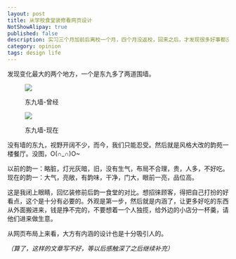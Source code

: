 ```yaml
---
layout: post
title: 从学校食堂装修看网页设计
NotShowAlipay: true
published: false
description: 实习三个月加前后离校一个月，四个月没返校，回来之后，才发现很多好事都没有碰上，当初最不想去的韵苑一楼也华丽丽的换了新面孔。
category: opinion
tags: design life
---
```


发现变化最大的两个地方，一个是东九多了两道围墙。

<figure>
<a href="{{ site.repo }}/images/blog-article-images/opinion/dongjiu-old.jpg" target="_blank"><img src="{{ site.repo }}/images/blog-article-images/opinion/dongjiu-old.jpg" /></a>
<p>东九墙-曾经</p>
</figure>
<figure>
<a href="{{ site.repo }}/images/blog-article-images/opinion/dongjiu-now.jpg" target="_blank"><img src="{{ site.repo }}/images/blog-article-images/opinion/dongjiu-now.jpg" /></a>
<p>东九墙-现在</p>
</figure>

没有墙的东九，视野开阔不少，而今，我们只能忍受。然后就是风格大改的韵苑一楼餐厅。没图，O(∩_∩)O~

以前的韵一：略脏，灯光灰暗，旧，没有生气，布局不合理，贵，人多，不好吃。<br />现在的韵一：大气，亮敞，有韵味，干净，门大，眼前一亮，品位高。

这是我闭上眼睛，回忆装修前后韵一食堂的对比。想招徕顾客，得把自己打扮的好看点，这个是十分有必要的。外观是第一步，然后就是内涵了，让更多好吃的东西从外面搬进来，钱是挣不完的，不要想着一个人独揽，给外边的小店分一杯羹，请他们进来做生意。

从网页布局上来看，大方有内涵的设计也是十分吸引人的。

*（算了，这样的文章写不好，等以后感触深了之后继续补充）*




